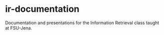 # ir-documentation
Documentation and presentations for the Information Retrieval class taught at FSU-Jena.
